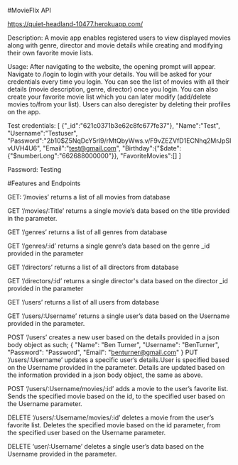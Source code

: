 #MovieFlix API 

https://quiet-headland-10477.herokuapp.com/

Description: A movie app enables registered users to view displayed movies along with genre, director and movie details while creating and modifying their own favorite movie lists.

Usage: After navigating to the website, the opening prompt will appear. Navigate to /login to login with your details. You will be asked for your credentials every time you login. You can see the list of movies with all their details (movie description, genre, director) once you login. You can also create your favorite movie list which you can later modify (add/delete movies to/from your list). Users can also deregister by deleting their profiles on the app.

Test credentials: 
[
{"_id":"621c0371b3e62c8fc677fe37"},
"Name":"Test",
"Username":"Testuser",
"Password":"$2b$10$Z5NqDcY5rl9/rMtQbyWws.v/F9vZEZVfD1ECNhq2MrJpSIvUVH4U6",
"Email":"test@gmail.com",
"Birthday":{"$date":{"$numberLong":"662688000000"}},
"FavoriteMovies":[]
]

Password: Testing


#Features and Endpoints

GET: ‘/movies’ returns a list of all movies from database

GET ‘/movies/:Title’ returns a single movie’s data based on the title provided in the parameter.

GET ‘/genres’ returns a list of all genres from database

GET ‘/genres/:id’ returns a single genre’s data based on the genre _id provided in the parameter

GET ‘/directors’ returns a list of all directors from database

GET ‘/directors/:id’ returns a single director's data based on the director _id provided in the parameter

GET ‘/users’ returns a list of all users from database

GET ‘/users/:Username’ returns a single user’s data based on the Username provided in the parameter.

POST ‘/users’ creates a new user based on the details provided in a json body object as such;
{
            "Name": "Ben Turner",
            "Username": "BenTurner",
            "Password": "Password",
            "Email": "benturner@gmail.com"
 }
PUT ‘/users/:Username’ updates a specific user’s details.User is specified based on the Username provided in the parameter. Details are updated based on the information provided in a json body object, the same as above.

POST ‘/users/:Username/movies/:id’ adds a movie to the user’s favorite list. Sends the specified movie based on the id,  to the specified user based on the Username parameter.

DELETE  ‘/users/:Username/movies/:id’ deletes a movie from the user’s favorite list. Deletes the specified movie based on the id parameter, from the specified user based on the Username parameter.

DELETE ‘user/:Username’ deletes a single user’s data based on the Username provided in the parameter.


